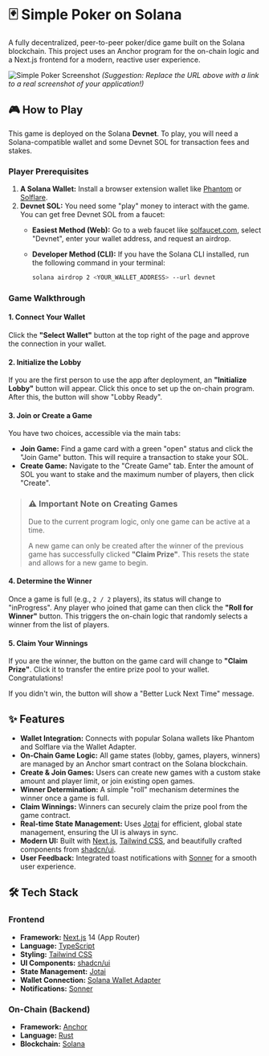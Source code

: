 # 🃏 Simple Poker on Solana

A fully decentralized, peer-to-peer poker/dice game built on the Solana blockchain. This project uses an Anchor program for the on-chain logic and a Next.js frontend for a modern, reactive user experience.

![Simple Poker Screenshot](https://user-images.githubusercontent.com/43688683/283351899-80587158-0151-411e-872a-111111111111.png)
*(Suggestion: Replace the URL above with a link to a real screenshot of your application!)*

## 🎮 How to Play

This game is deployed on the Solana **Devnet**. To play, you will need a Solana-compatible wallet and some Devnet SOL for transaction fees and stakes.

### Player Prerequisites

1. **A Solana Wallet:** Install a browser extension wallet like [Phantom](https://phantom.app/) or [Solflare](https://solflare.com/).
2. **Devnet SOL:** You need some "play" money to interact with the game. You can get free Devnet SOL from a faucet:
    - **Easiest Method (Web):** Go to a web faucet like [solfaucet.com](https://solfaucet.com/), select "Devnet", enter your wallet address, and request an airdrop.
    - **Developer Method (CLI):** If you have the Solana CLI installed, run the following command in your terminal:

        ```bash
        solana airdrop 2 <YOUR_WALLET_ADDRESS> --url devnet
        ```

### Game Walkthrough

#### 1. Connect Your Wallet

Click the **"Select Wallet"** button at the top right of the page and approve the connection in your wallet.

#### 2. Initialize the Lobby

If you are the first person to use the app after deployment, an **"Initialize Lobby"** button will appear. Click this once to set up the on-chain program. After this, the button will show "Lobby Ready".

#### 3. Join or Create a Game

You have two choices, accessible via the main tabs:

- **Join Game:** Find a game card with a green "open" status and click the "Join Game" button. This will require a transaction to stake your SOL.
- **Create Game:** Navigate to the "Create Game" tab. Enter the amount of SOL you want to stake and the maximum number of players, then click "Create".

> ### ⚠️ Important Note on Creating Games
>
> Due to the current program logic, only one game can be active at a time.
>
> A new game can only be created after the winner of the previous game has successfully clicked **"Claim Prize"**. This resets the state and allows for a new game to begin.

#### 4. Determine the Winner

Once a game is full (e.g., `2 / 2` players), its status will change to "inProgress". Any player who joined that game can then click the **"Roll for Winner"** button. This triggers the on-chain logic that randomly selects a winner from the list of players.

#### 5. Claim Your Winnings

If you are the winner, the button on the game card will change to **"Claim Prize"**. Click it to transfer the entire prize pool to your wallet. Congratulations!

If you didn't win, the button will show a "Better Luck Next Time" message.

## ✨ Features

- **Wallet Integration:** Connects with popular Solana wallets like Phantom and Solflare via the Wallet Adapter.
- **On-Chain Game Logic:** All game states (lobby, games, players, winners) are managed by an Anchor smart contract on the Solana blockchain.
- **Create & Join Games:** Users can create new games with a custom stake amount and player limit, or join existing open games.
- **Winner Determination:** A simple "roll" mechanism determines the winner once a game is full.
- **Claim Winnings:** Winners can securely claim the prize pool from the game contract.
- **Real-time State Management:** Uses [Jotai](https://jotai.org/) for efficient, global state management, ensuring the UI is always in sync.
- **Modern UI:** Built with [Next.js](https://nextjs.org/), [Tailwind CSS](https://tailwindcss.com/), and beautifully crafted components from [shadcn/ui](https://ui.shadcn.com/).
- **User Feedback:** Integrated toast notifications with [Sonner](https://sonner.emilkowal.ski/) for a smooth user experience.

## 🛠️ Tech Stack

### Frontend

- **Framework:** [Next.js](https://nextjs.org/) 14 (App Router)
- **Language:** [TypeScript](https://www.typescriptlang.org/)
- **Styling:** [Tailwind CSS](https://tailwindcss.com/)
- **UI Components:** [shadcn/ui](https://ui.shadcn.com/)
- **State Management:** [Jotai](https://jotai.org/)
- **Wallet Connection:** [Solana Wallet Adapter](https://github.com/solana-labs/wallet-adapter)
- **Notifications:** [Sonner](https://sonner.emilkowal.ski/)

### On-Chain (Backend)

- **Framework:** [Anchor](https://www.anchor-lang.com/)
- **Language:** [Rust](https://www.rust-lang.org/)
- **Blockchain:** [Solana](https://solana.com/)
